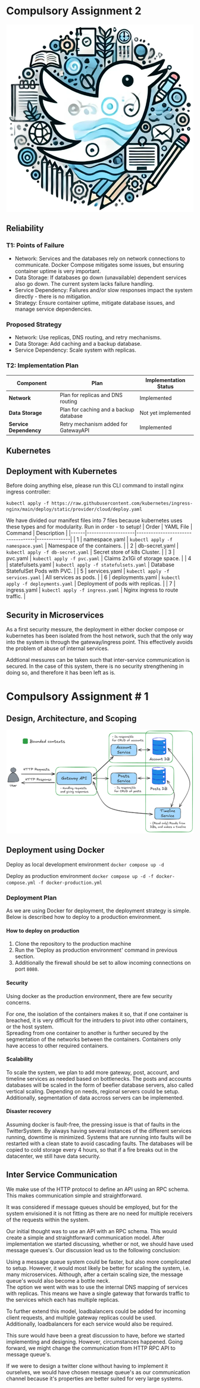 # Compulsory Assignment 2
<p align="center">
  <img src="imgs/Bweeper.webp" alt="Logo for Bweeper"/>
</p>  

## Reliability

### T1: Points of Failure
- Network: Services and the databases rely on network connections to communicate. Docker Compose mitigates some issues, but ensuring container uptime is very important.
- Data Storage: If databases go down (unavailable) dependent services also go down. The current system lacks failure handling.
- Service Dependency: Failures and/or slow responses impact the system directly - there is no mitigation.
- Strategy: Ensure container uptime, mitigate database issues, and manage service dependencies.

### Proposed Strategy
- Network: Use replicas, DNS routing, and retry mechanisms.
- Data Storage: Add caching and a backup database.
- Service Dependency: Scale system with replicas.

### T2: Implementation Plan
| Component         | Plan                                      | Implementation Status       |
|-------------------|-------------------------------------------|-----------------------------|
| **Network**       | Plan for replicas and DNS routing         | Implemented                 |
| **Data Storage**  | Plan for caching and a backup database    | Not yet implemented         |
| **Service Dependency** | Retry mechanism added for GatewayAPI | Implemented                 |

## Kubernetes

## Deployment with Kubernetes
Before doing anything else, please run this CLI command to install nginx ingress controller:
```
kubectl apply -f https://raw.githubusercontent.com/kubernetes/ingress-nginx/main/deploy/static/provider/cloud/deploy.yaml
```

We have divided our manifest files into 7 files because kubernetes uses these types and for modularity. Run in order - to setup!
| Order | YAML File          | Command                           | Description |
|------|--------------------|-----------------------------------|--------------|
| 1    | namespace.yaml     | `kubectl apply -f namespace.yaml` | Namespace of the containers. |
| 2    | db-secret.yaml     | `kubectl apply -f db-secret.yaml` | Secret store of k8s Cluster. |
| 3    | pvc.yaml           | `kubectl apply -f pvc.yaml`       | Claims 2x1Gi of storage space. | 
| 4    | statefulsets.yaml  | `kubectl apply -f statefulsets.yaml` | Database StatefulSet Pods with PVC. | 
| 5    | services.yaml      | `kubectl apply -f services.yaml`  | All services as pods. |
| 6    | deployments.yaml   | `kubectl apply -f deployments.yaml` | Deployment of pods with replicas. |
| 7    | ingress.yaml       | `kubectl apply -f ingress.yaml`   | Nginx ingress to route traffic. |

## Security in Microservices
As a first security messure, the deployment in either docker compose or kubernetes has been isolated from the host network, such that the only way into the system is through the gateway/ingress point.
This effectively avoids the problem of abuse of internal services.  

Addtional messures can be taken such that inter-service communication is secured. In the case of this system, there is no security strengthening in doing so, and therefore it has been left as is.

# Compulsory Assignment # 1
## Design, Architecture, and Scoping
<p align="center">
  <img src="imgs/diagram.png" alt="Architecture Diagram"/>
</p>  

## Deployment using Docker
Deploy as local development environment
`docker compose up -d`

Deploy as production environment
`docker compose up -d -f docker-compose.yml -f docker-production.yml`

### Deployment Plan
As we are using Docker for deployment, the deployment strategy is simple.  
Below is described how to deploy to a production environment.

#### How to deploy on production
1. Clone the repository to the production machine
2. Run the 'Deploy as production environment' command in previous section.
3. Additionally the firewall should be set to allow incoming connections on port `8080`.

#### Security
Using docker as the production environment, there are few security concerns.

For one, the isolation of the containers makes it so, that if one container is breached, 
it is very difficult for the intruders to pivot into other containers, or the host system.  
Spreading from one container to another is further secured by the segmentation of the networks between the containers.
Containers only have access to other required containers.

#### Scalability
To scale the system, we plan to add more gateway, post, account, and timeline services as needed based on bottlenecks.
The posts and accounts databases will be scaled in the form of beefier database servers, also called vertical scaling.
Depending on needs, regional servers could be setup. 
Additionally, segmentation of data accross servers can be implemented.

#### Disaster recovery
Assuming docker is fault-free, the pressing issue is that of faults in the TwitterSystem. 
By always having several instances of the different services running, downtime is minimized.
Systems that are running into faults will be restarted with a clean state to avoid cascading faults.
The databases will be copied to cold storage every 4 hours, so that if a fire breaks out in the datacenter, we still have data security.

## Inter Service Communication
We make use of the HTTP protocol to define an API using an RPC schema. This makes communication simple and straightforward.

It was considered if message queues should be employed, but for the system envisioned it is not fitting as there are no need 
for multiple receivers of the requests within the system. 

Our initial thought was to use an API with an RPC schema. This would create a simple and straightforward communication model. 
After implementation we started discussing, whether or not, we should have used message queues's. 
Our discussion lead us to the following conclusion:  

Using a message queue system could be faster, but also more complicated to setup. However, it would most likely be better for scaling the system, i.e. many microservices. Although, after a certain scaling size, the message queue's would also become a bottle neck.  
The option we went with was to use the internal DNS mapping of services with replicas. This means we have a single gateway that forwards 
traffic to the services which each has multiple replicas.  

To further extend this model, loadbalancers could be added for incoming client requests, and multiple gateway replicas could be used.  
Additionally, loadbalancers for each service would also be required.  

This sure would have been a great discussion to have, before we started implementing and designing. However, circumstances happened.
Going forward, we might change the communication from HTTP RPC API to message queue's.  

If we were to design a twitter clone without having to implement it ourselves, we would have chosen message queue's as our communication channel because it's properties are better suited for very large systems.
